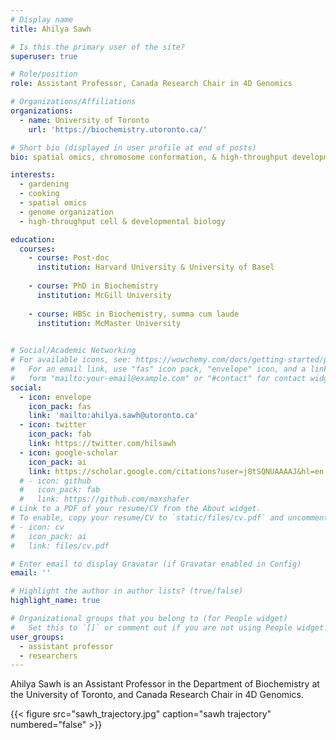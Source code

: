 ```yaml
---
# Display name
title: Ahilya Sawh

# Is this the primary user of the site?
superuser: true

# Role/position
role: Assistant Professor, Canada Research Chair in 4D Genomics

# Organizations/Affiliations
organizations:
  - name: University of Toronto
    url: 'https://biochemistry.utoronto.ca/'

# Short bio (displayed in user profile at end of posts)
bio: spatial omics, chromosome conformation, & high-throughput developmental biology

interests:
  - gardening
  - cooking
  - spatial omics
  - genome organization
  - high-throughput cell & developmental biology

education:
  courses:
    - course: Post-doc
      institution: Harvard University & University of Basel    
    
    - course: PhD in Biochemistry
      institution: McGill University
      
    - course: HBSc in Biochemistry, summa cum laude
      institution: McMaster University
      

# Social/Academic Networking
# For available icons, see: https://wowchemy.com/docs/getting-started/page-builder/#icons
#   For an email link, use "fas" icon pack, "envelope" icon, and a link in the
#   form "mailto:your-email@example.com" or "#contact" for contact widget.
social:
  - icon: envelope
    icon_pack: fas
    link: 'mailto:ahilya.sawh@utoronto.ca'
  - icon: twitter
    icon_pack: fab
    link: https://twitter.com/hilsawh
  - icon: google-scholar
    icon_pack: ai
    link: https://scholar.google.com/citations?user=j8tSQNUAAAAJ&hl=en
  # - icon: github
  #   icon_pack: fab
  #   link: https://github.com/maxshafer
# Link to a PDF of your resume/CV from the About widget.
# To enable, copy your resume/CV to `static/files/cv.pdf` and uncomment the lines below.
# - icon: cv
#   icon_pack: ai
#   link: files/cv.pdf

# Enter email to display Gravatar (if Gravatar enabled in Config)
email: ''

# Highlight the author in author lists? (true/false)
highlight_name: true

# Organizational groups that you belong to (for People widget)
#   Set this to `[]` or comment out if you are not using People widget.
user_groups:
  - assistant professor
  - researchers
---
```


Ahilya Sawh is an Assistant Professor in the Department of Biochemistry at the University of Toronto, and Canada Research Chair in 4D Genomics. 

{{< figure src="sawh_trajectory.jpg" caption="sawh trajectory" numbered="false" >}}
